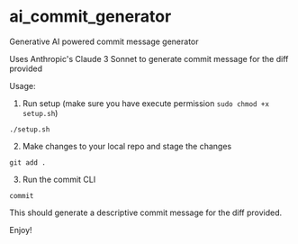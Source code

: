 # ai_commit_generator
Generative AI powered commit message generator

Uses Anthropic's Claude 3 Sonnet to generate commit message for the diff provided

Usage:

1. Run setup (make sure you have execute permission `sudo chmod +x setup.sh`)
```
./setup.sh
```

2. Make changes to your local repo and stage the changes
```
git add .
```

3. Run the commit CLI
```
commit
```

This should generate a descriptive commit message for the diff provided.

Enjoy!
